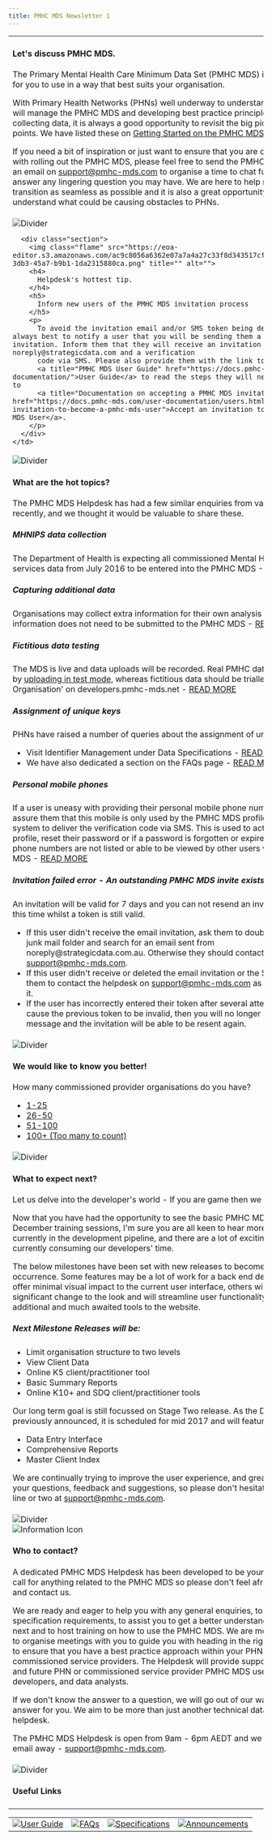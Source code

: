 ```yaml
---
title: PMHC MDS Newsletter 1
---
```

<table role="presentation">
  <tr>
    <td>
      <h4>Let's discuss PMHC MDS.</h4>
      <p class="large">
        The Primary Mental Health Care Minimum Data Set (PMHC MDS) is live and ready for you to use in a way that best suits your organisation.
      </p>
      <p>
        With Primary Health Networks (PHNs) well underway to understanding how they will manage the PMHC MDS and developing best practice principles around collecting data, it is always a good opportunity to revisit the big picture discussion points. We have
        listed these on
        <a href="https://www.pmhc-mds.com/getstarted/" title="How to get started on the PMHC MDS">Getting Started on the PMHC MDS</a>.
      </p>
      <p>
        If you need a bit of inspiration or just want to ensure that you are on the right track with rolling out the PMHC MDS, please feel free to send the PMHC MDS Helpdesk an email on
        <a title="PMHC Support email" href="mailto:support@pmhc-mds.com">support@pmhc-mds.com</a> to organise a time to chat further with us to answer any lingering question you may have. We are here to help make this transition
        as seamless as possible and it is also a great opportunity for us to understand what could be causing obstacles to PHNs.
      </p>
    </td>
  </tr>
  <tr>
    <td>
      <img class="divider" src="https://eoa-editor.s3.amazonaws.com/ac9c8056a6362e07a7a4a27c33f8d343517cf25b%2F8aad9974-923c-4090-9a73-76e146c3c043.png" title="" alt="Divider" />

      <div class="section">
        <img class="flame" src="https://eoa-editor.s3.amazonaws.com/ac9c8056a6362e07a7a4a27c33f8d343517cf25b%2F5431bccf-3db3-45a7-b9b1-1da2315880ca.png" title="" alt="">
        <h4>
          Helpdesk's hottest tip.
        </h4>
        <h5>
          Inform new users of the PMHC MDS invitation process
        </h5>
        <p>
          To avoid the invitation email and/or SMS token being deleted, it is always best to notify a user that you will be sending them a PMHC MDS invitation. Inform them that they will receive an invitation by email from noreply@strategicdata.com and a verification
          code via SMS. Please also provide them with the link to the online
          <a title="PMHC MDS User Guide" href="https://docs.pmhc-mds.com/user-documentation/">User Guide</a> to read the steps they will need to complete to
          <a title="Documentation on accepting a PMHC MDS invitation" href="https://docs.pmhc-mds.com/user-documentation/users.html#accepting-an-invitation-to-become-a-pmhc-mds-user">Accept an invitation to become a PMHC MDS User</a>.
        </p>
      </div>
    </td>
  </tr>
  <tr>
    <td>
      <img class="divider" src="https://eoa-editor.s3.amazonaws.com/ac9c8056a6362e07a7a4a27c33f8d343517cf25b%2F8aad9974-923c-4090-9a73-76e146c3c043.png" title="" alt="Divider" />
      <h4>What are the hot topics?</h4>
      <p class="large">
        The PMHC MDS Helpdesk has had a few similar enquiries from various PHNs recently, and we thought it would be valuable to share these.
      </p>
      <h5>MHNIPS data collection</h5>
      <p>
        The Department of Health is expecting all commissioned Mental Health Nursing services data from July 2016 to be entered into the PMHC MDS -
        <a title="Documentation about collecting MHNIPs data" href="https://docs.pmhc-mds.com/faqs/concepts-processes/outcome-measures.html#mhnip-outcome-measures">READ MORE</a>
      </p>
      <h5>Capturing additional data</h5>
      <p>
        Organisations may collect extra information for their own analysis however this information does not need to be submitted to the PMHC MDS -
        <a title="Documentation about collecting extra data in the PMHC MDS" href="https://docs.pmhc-mds.com/faqs/system/additional-data.html#capturing-additional-data">READ MORE</a>
      </p>
      <h5>Fictitious data testing</h5>
      <p>
        The MDS is live and data uploads will be recorded. Real PMHC data can be trialled by
        <a title="Documentation about uploading a file to the PMHC MDS in test mode" href="https://docs.pmhc-mds.com/user-documentation/upload.html#uploading-a-file-in-test-mode">uploading in test mode</a>, whereas fictitious
        data should be trialled with a 'Test Organisation' on developers.pmhc-mds.net -
        <a title="Documentation about Developers PMHC MDS instance" href="https://www.pmhc-mds.com/communications/#/2017/02/17/Separate-PMHC-MDS-now-available-for-software-developers-to-test-upload-files/">READ MORE</a>
      </p>
      <h5>Assignment of unique keys</h5>
      <p>
        PHNs have raised a number of queries about the assignment of unique keys.
      </p>
      <ul>
        <li>Visit Identifier Management under Data Specifications -
          <a title="Information about identifier management" href="https://docs.pmhc-mds.com/data-specification/identifier-management.html">READ MORE</a>
        </li>
        <li>We have also dedicated a section on the FAQs page -
          <a title="Information about identifier management" href="https://docs.pmhc-mds.com/faqs/concepts-processes/identifiers.html">READ MORE</a>
        </li>
      </ul>
      <h5>Personal mobile phones</h5>
      <p>
        If a user is uneasy with providing their personal mobile phone number, please assure them that this mobile is only used by the PMHC MDS profile management system to deliver the verification code via SMS. This is used to activate their profile, reset their
        password or if a password is forgotten or expires. Users' mobile phone numbers are not listed or able to be viewed by other users within the PMHC MDS -
        <a title="Information about updating your details" href="https://docs.pmhc-mds.com/user-documentation/home.html#updating-your-details">READ MORE</a>
      </p>
      <h5>Invitation failed error - An outstanding PMHC MDS invite exists</h5>
      <p>
        An invitation will be valid for 7 days and you can not resend an invitation within this time whilst a token is still valid.
      </p>
      <ul>
        <li>If this user didn't receive the email invitation, ask them to double check their junk mail folder and search for an email sent from noreply@strategicdata.com.au. Otherwise they should contact the helpdesk on
          <a title="PMHC MDS Support email" href="mailto:support@pmhc-mds.com">support@pmhc-mds.com</a>.
        </li>
        <li>If this user didn't receive or deleted the email invitation or the SMS token, ask them to contact the helpdesk on
          <a title="PMHC MDS Support email" href="mailto:support@pmhc-mds.com">support@pmhc-mds.com</a> as we can reissue it.
        </li>
        <li>If the user has incorrectly entered their token after several attempts, this will cause the previous token to be invalid, then you will no longer receive this message and the invitation will be able to be resent
          again.</li>
      </ul>
    </td>
  </tr>
  <tr>
    <td>
      <img class="divider" src="https://eoa-editor.s3.amazonaws.com/ac9c8056a6362e07a7a4a27c33f8d343517cf25b%2F8aad9974-923c-4090-9a73-76e146c3c043.png" title="" alt="Divider" />
      <div class="section">
        <h4>We would like to know you better!</h4>
        <p>
          How many commissioned provider organisations do you have?
        </p>
        <ul>
          <li><a href="https://pmhc.websurvey.net.au/survey/q?page=start&slot.comissioned_provider=1">1-25</a></li>
          <li><a href="https://pmhc.websurvey.net.au/survey/q?page=start&slot.comissioned_provider=2">26-50</a></li>
          <li><a href="https://pmhc.websurvey.net.au/survey/q?page=start&slot.comissioned_provider=3">51-100</a></li>
          <li><a href="https://pmhc.websurvey.net.au/survey/q?page=start&slot.comissioned_provider=4">100+ (Too many to count)</a></li>
        </ul>
      </div>
    </td>
  </tr>
  <tr>
    <td>
      <img class="divider" src="https://eoa-editor.s3.amazonaws.com/ac9c8056a6362e07a7a4a27c33f8d343517cf25b%2F8aad9974-923c-4090-9a73-76e146c3c043.png" title="" alt="Divider" />
      <h4>
        What to expect next?
      </h4>
      <p class="large">
        Let us delve into the developer's world - If you are game then we are too.
      </p>
      <p>
        Now that you have had the opportunity to see the basic PMHC MDS in the December training sessions, I'm sure you are all keen to hear more on what is currently in the development pipeline, and there are a lot of exciting features currently consuming our
        developers' time.
      </p>
      <p>
        The below milestones have been set with new releases to become a regular occurrence. Some features may be a lot of work for a back end developer but will offer minimal visual impact to the current user interface, others will have a significant change
        to the look and will streamline user functionality, or to provide additional and much awaited tools to the website.
      </p>
      <h5>Next Milestone Releases will be:</h5>
      <ul>
        <li>Limit organisation structure to two levels</li>
        <li>View Client Data</li>
        <li>Online K5 client/practitioner tool</li>
        <li>Basic Summary Reports</li>
        <li>Online K10+ and SDQ client/practitioner tools</li>
      </ul>
      <p>
        Our long term goal is still focussed on Stage Two release. As the Department has previously announced, it is scheduled for mid 2017 and will feature:
      </p>
      <ul>
        <li>Data Entry Interface</li>
        <li>Comprehensive Reports</li>
        <li>Master Client Index</li>
      </ul>
      <p>
        We are continually trying to improve the user experience, and greatly appreciate your questions, feedback and suggestions, so please don't hesitate to drop us a line or two at <a title="PMHC MDS Support email" href="mailto:support@pmhc-mds.com">support@pmhc-mds.com</a>.
      </p>
    </td>
  </tr>
  <tr>
    <td>
      <img class="divider" src="https://eoa-editor.s3.amazonaws.com/ac9c8056a6362e07a7a4a27c33f8d343517cf25b%2F8aad9974-923c-4090-9a73-76e146c3c043.png" title="" alt="Divider" />
      <div class="section">
        <img class="info" src="https://eoa-editor.s3.amazonaws.com/ac9c8056a6362e07a7a4a27c33f8d343517cf25b%2F2fcc4ec8-797f-433b-8455-02bf3adc61d5.png" title="" alt="Information Icon">
        <h4>Who to contact?</h4>
        <p class="large">
          A dedicated PMHC MDS Helpdesk has been developed to be your first point of call for anything related to the PMHC MDS so please don't feel afraid to reach out and contact us.
        </p>
        <p>
          We are ready and eager to help you with any general enquiries, to discuss the specification requirements, to assist you to get a better understanding of what is next and to host training on how to use the PMHC MDS. We are more than happy to organise meetings
          with you to guide you with heading in the right direction and to ensure that you have a best practice approach within your PHN and commissioned service providers. The Helpdesk will provide support to any current and future PHN or commissioned
          service provider PMHC MDS user, third party developers, and data analysts.
        </p>
        <p>
          If we don't know the answer to a question, we will go out of our way to find the answer for you. We aim to be more than just another technical data focused helpdesk.
        </p>
        <p>
          The PMHC MDS Helpdesk is open from 9am - 6pm AEDT and we are only ever an email away - <a title="PMHC MDS Support email" href="mailto:support@pmhc-mds.com">support@pmhc-mds.com</a>.
        </p>
      </div>
    </td>
  </tr>
  <tr>
    <td>
      <img class="divider" src="https://eoa-editor.s3.amazonaws.com/ac9c8056a6362e07a7a4a27c33f8d343517cf25b%2F8aad9974-923c-4090-9a73-76e146c3c043.png" title="" alt="Divider" />
      <h4>Useful Links</h4>
    </td>
  </tr>
</table>
<table role="presentation">
  <tr>
    <td>
      <a href="https://docs.pmhc-mds.com/user-documentation/index.html#user-docs"><img class="useful" src="https://eoa-editor.s3.amazonaws.com/ac9c8056a6362e07a7a4a27c33f8d343517cf25b%2Fba8fcb99-271d-41fa-9c34-25ae0dd66f55.png" title="User Guide" alt="User Guide"></a>
    </td>
    <td>
      <a href="https://docs.pmhc-mds.com/faqs/index.html"><img class="useful" src="https://eoa-editor.s3.amazonaws.com/ac9c8056a6362e07a7a4a27c33f8d343517cf25b%2F7656d922-3d40-46a1-9caf-975718e0eeb0.png" title="FAQs" alt="FAQs"></a>
    </td>
    <td>
      <a href="https://docs.pmhc-mds.com/data-specification/index.html"><img class="useful" src="https://eoa-editor.s3.amazonaws.com/ac9c8056a6362e07a7a4a27c33f8d343517cf25b%2F8500a945-3991-4688-b3c0-04d8199deb49.png" title="Specifications" alt="Specifications"></a>
    </td>
    <td>
      <a href="https://www.pmhc-mds.com/communications/"><img class="useful" src="https://eoa-editor.s3.amazonaws.com/ac9c8056a6362e07a7a4a27c33f8d343517cf25b%2F7efbd585-d767-422d-97f7-885ea559e9a7.png" title="Announcements" alt="Announcements"></a>
    </td>
  </tr>
</table>
